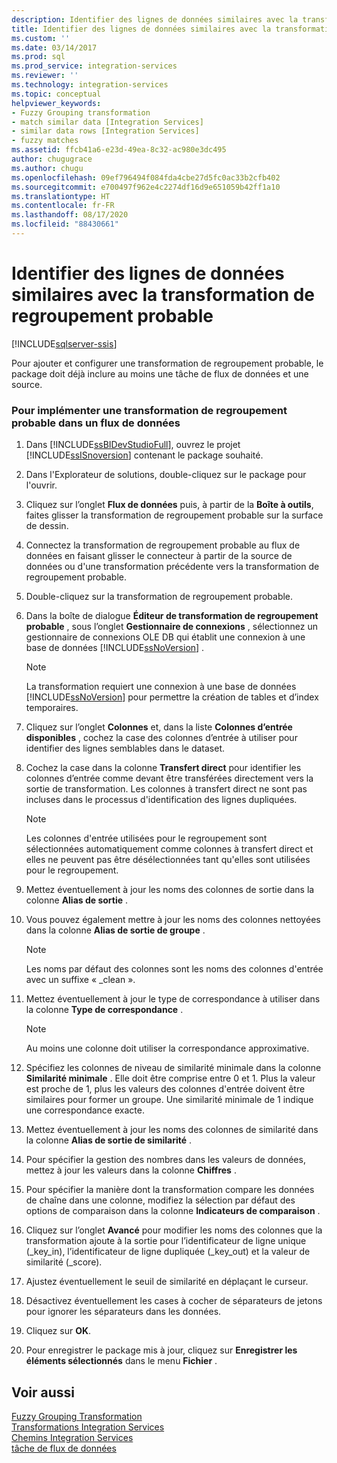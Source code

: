 ```yaml
---
description: Identifier des lignes de données similaires avec la transformation de regroupement probable
title: Identifier des lignes de données similaires avec la transformation de regroupement probable | Microsoft Docs
ms.custom: ''
ms.date: 03/14/2017
ms.prod: sql
ms.prod_service: integration-services
ms.reviewer: ''
ms.technology: integration-services
ms.topic: conceptual
helpviewer_keywords:
- Fuzzy Grouping transformation
- match similar data [Integration Services]
- similar data rows [Integration Services]
- fuzzy matches
ms.assetid: ffcb41a6-e23d-49ea-8c32-ac980e3dc495
author: chugugrace
ms.author: chugu
ms.openlocfilehash: 09ef796494f084fda4cbe27d5fc0ac33b2cfb402
ms.sourcegitcommit: e700497f962e4c2274df16d9e651059b42ff1a10
ms.translationtype: HT
ms.contentlocale: fr-FR
ms.lasthandoff: 08/17/2020
ms.locfileid: "88430661"
---
```

# <a name="identify-similar-data-rows-with-the-fuzzy-grouping-transformation"></a>Identifier des lignes de données similaires avec la transformation de regroupement probable

[!INCLUDE[sqlserver-ssis](../../../includes/applies-to-version/sqlserver-ssis.md)]


  Pour ajouter et configurer une transformation de regroupement probable, le package doit déjà inclure au moins une tâche de flux de données et une source.  
  
### <a name="to-implement-fuzzy-grouping-transformation-in-a-data-flow"></a>Pour implémenter une transformation de regroupement probable dans un flux de données  
  
1.  Dans [!INCLUDE[ssBIDevStudioFull](../../../includes/ssbidevstudiofull-md.md)], ouvrez le projet [!INCLUDE[ssISnoversion](../../../includes/ssisnoversion-md.md)] contenant le package souhaité.  
  
2.  Dans l'Explorateur de solutions, double-cliquez sur le package pour l'ouvrir.  
  
3.  Cliquez sur l’onglet **Flux de données** puis, à partir de la **Boîte à outils**, faites glisser la transformation de regroupement probable sur la surface de dessin.  
  
4.  Connectez la transformation de regroupement probable au flux de données en faisant glisser le connecteur à partir de la source de données ou d'une transformation précédente vers la transformation de regroupement probable.  
  
5.  Double-cliquez sur la transformation de regroupement probable.  
  
6.  Dans la boîte de dialogue **Éditeur de transformation de regroupement probable** , sous l’onglet **Gestionnaire de connexions** , sélectionnez un gestionnaire de connexions OLE DB qui établit une connexion à une base de données [!INCLUDE[ssNoVersion](../../../includes/ssnoversion-md.md)] .  
  
    > [!NOTE]  
    >  La transformation requiert une connexion à une base de données [!INCLUDE[ssNoVersion](../../../includes/ssnoversion-md.md)] pour permettre la création de tables et d’index temporaires.  
  
7.  Cliquez sur l’onglet **Colonnes** et, dans la liste **Colonnes d’entrée disponibles** , cochez la case des colonnes d’entrée à utiliser pour identifier des lignes semblables dans le dataset.  
  
8.  Cochez la case dans la colonne **Transfert direct** pour identifier les colonnes d’entrée comme devant être transférées directement vers la sortie de transformation. Les colonnes à transfert direct ne sont pas incluses dans le processus d'identification des lignes dupliquées.  
  
    > [!NOTE]  
    >  Les colonnes d'entrée utilisées pour le regroupement sont sélectionnées automatiquement comme colonnes à transfert direct et elles ne peuvent pas être désélectionnées tant qu'elles sont utilisées pour le regroupement.  
  
9. Mettez éventuellement à jour les noms des colonnes de sortie dans la colonne **Alias de sortie** .  
  
10. Vous pouvez également mettre à jour les noms des colonnes nettoyées dans la colonne **Alias de sortie de groupe** .  
  
    > [!NOTE]  
    >  Les noms par défaut des colonnes sont les noms des colonnes d'entrée avec un suffixe « _clean ».  
  
11. Mettez éventuellement à jour le type de correspondance à utiliser dans la colonne **Type de correspondance** .  
  
    > [!NOTE]  
    >  Au moins une colonne doit utiliser la correspondance approximative.  
  
12. Spécifiez les colonnes de niveau de similarité minimale dans la colonne **Similarité minimale** . Elle doit être comprise entre 0 et 1. Plus la valeur est proche de 1, plus les valeurs des colonnes d'entrée doivent être similaires pour former un groupe. Une similarité minimale de 1 indique une correspondance exacte.  
  
13. Mettez éventuellement à jour les noms des colonnes de similarité dans la colonne **Alias de sortie de similarité** .  
  
14. Pour spécifier la gestion des nombres dans les valeurs de données, mettez à jour les valeurs dans la colonne **Chiffres** .  
  
15. Pour spécifier la manière dont la transformation compare les données de chaîne dans une colonne, modifiez la sélection par défaut des options de comparaison dans la colonne **Indicateurs de comparaison** .  
  
16. Cliquez sur l’onglet **Avancé** pour modifier les noms des colonnes que la transformation ajoute à la sortie pour l’identificateur de ligne unique (_key_in), l’identificateur de ligne dupliquée (_key_out) et la valeur de similarité (_score).  
  
17. Ajustez éventuellement le seuil de similarité en déplaçant le curseur.  
  
18. Désactivez éventuellement les cases à cocher de séparateurs de jetons pour ignorer les séparateurs dans les données.  
  
19. Cliquez sur **OK**.  
  
20. Pour enregistrer le package mis à jour, cliquez sur **Enregistrer les éléments sélectionnés** dans le menu **Fichier** .  
  
## <a name="see-also"></a>Voir aussi  
 [Fuzzy Grouping Transformation](../../../integration-services/data-flow/transformations/fuzzy-grouping-transformation.md)   
 [Transformations Integration Services](../../../integration-services/data-flow/transformations/integration-services-transformations.md)   
 [Chemins Integration Services](../../../integration-services/data-flow/integration-services-paths.md)   
 [tâche de flux de données](../../../integration-services/control-flow/data-flow-task.md)  
  
  
